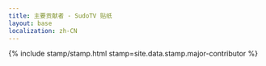 ```yaml
---
title: 主要贡献者 - SudoTV 贴纸
layout: base
localization: zh-CN
---
```


{% include stamp/stamp.html
    stamp=site.data.stamp.major-contributor
%}